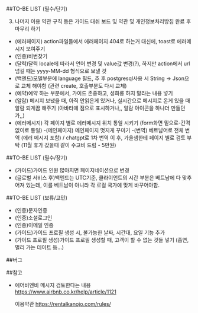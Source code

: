 ##TO-BE LIST (필수/단기)

3. 나머지 이용 약관 규칙 등은 가이드 대쉬 보드 및 약관 및 개인정보처리방침 완료 후 마무리 하기

- (에러페이지) action파일들에서 에러페이지 404로 하는거 대신에, toast로 에러메시지 보여주기
- (인증)비번찾기
- (달력)달력 locale에 따라서 언어 변경 및 value값 변경(?), 하지만 action에서 url 넘길 때는 yyyy-MM-dd 형식으로 보낼 것
- (백엔드)모델부분에 language 필드, 추 후 postgresql사용 시 String -> Json으로 교체 해야함 (관련 create, 호출부분도 다시 교체)
- (예약)예약 하는 부분에서, 가이드 존중하고, 성희롱 하지 말라는 내용 넣기
- (알람) 메시지 보냈을 때, 아직 안읽은게 있거나, 실시간으로 메시지로 온게 있을 때 알람 되게끔 해주기 (아바타에 점으로 표시하거나,, 알람 아이콘을 하나더 만들던가,,)
- (에러메시지) 각 페이지 별로 에러메시지 위치 통일 시키기 (form화면 밑으로-간격 없이로 통일)
  -(메인페이지) 메인페이지 멋지게 꾸미기
  -(번역) 베트남어로 전체 번역 (에러 메시지 포함) / chatgpt로 1차 번역 이 후, 가을샘한테 페이지 별로 검토 부탁 (11월 휴가 갔을때 같이 수고비 드림 - 5만원)

##TO-BE LIST (필수/장기)

- (가이드)가이드 인원 많아지면 페이지네이션으로 변경
- (글로벌 서비스 후)백엔드는 UTC기준, 클라이언트의 시간 부분은 베트남에 다 맞추어져 있는데, 이를 베트남이 아니라 각 로컬 국가에 맞게 바꾸어야함.

##TO-BE LIST (보류/고민)

- (인증)문자인증
- (인증)소셜로그인
- (인증)이메일 인증
- (가이드)가이드 프로필 생성 시, 불가능한 날짜, 시간대, 요일 기능 추가
- (가이드 프로필 생성)가이드 프로필 생성할 때, 고객이 할 수 없는 것들 넣기 (흡연, 멀리 가는 데이트 등...)

##버그

##참고

- 에어비엔비 메시지 검토한다는 내용
  https://www.airbnb.co.kr/help/article/1121

  이용약관
  https://rentalkanojo.com/rules/
